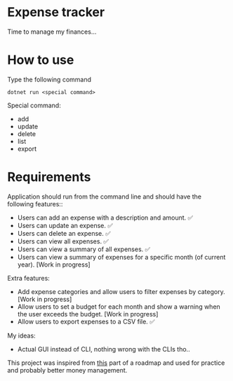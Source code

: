 
# Expense tracker

 Time to manage my finances...

# How to use
Type the following command
```console
dotnet run <special command>
```

Special command:
- add  
- update  
- delete  
- list  
- export  

# Requirements

Application should run from the command line and should have the following features::

- Users can add an expense with a description and amount. ✅
- Users can update an expense. ✅
- Users can delete an expense. ✅
- Users can view all expenses. ✅
- Users can view a summary of all expenses. ✅
- Users can view a summary of expenses for a specific month (of current year). [Work in progress]

Extra features:

- Add expense categories and allow users to filter expenses by category. [Work in progress]
- Allow users to set a budget for each month and show a warning when the user exceeds the budget. [Work in progress]
- Allow users to export expenses to a CSV file. ✅

My ideas: 

- Actual GUI instead of CLI, nothing wrong with the CLIs tho..

This project was inspired from [this](https://roadmap.sh/projects/expense-tracker) part of a roadmap and used for practice and probably better money management.
